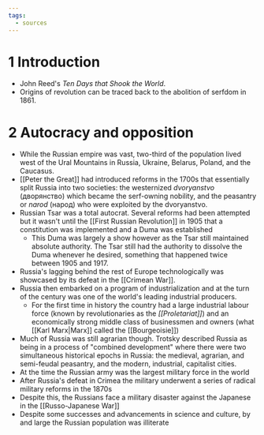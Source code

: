 ```yaml
---
tags:
  - sources
---
```

# 1 Introduction
- John Reed's *Ten Days that Shook the World*.
- Origins of revolution can be traced back to the abolition of serfdom in 1861.
# 2 Autocracy and opposition
- While the Russian empire was vast, two-third of the population lived west of the Ural Mountains in Russia, Ukraine, Belarus, Poland, and the Caucasus. 
- [[Peter the Great]] had introduced reforms in the 1700s that essentially split Russia into two societies: the westernized *dvoryanstvo* (дворянство) which became the serf-owning nobility, and the peasantry or *narod* (народ) who were exploited by the dvoryanstvo.
- Russian Tsar was a total autocrat. Several reforms had been attempted but it wasn't until the [[First Russian Revolution]] in 1905 that a constitution was implemented and a Duma was established
	- This Duma was largely a show however as the Tsar still maintained absolute authority. The Tsar still had the authority to dissolve the Duma whenever he desired, something that happened twice between 1905 and 1917.
- Russia's lagging behind the rest of Europe technologically was showcased by its defeat in the [[Crimean War]].
- Russia then embarked on a program of industrialization and at the turn of the century was one of the world's leading industrial producers.
	- For the first time in history the country had a large industrial labour force (known by revolutionaries as the *[[Proletariat]]*) and an economically strong middle class of businessmen and owners (what [[Karl Marx|Marx]] called the [[Bourgeoisie]])
- Much of Russia was still agrarian though. Trotsky described Russia as being in a process of "combined development" where there were two simultaneous historical epochs in Russia: the medieval, agrarian, and semi-feudal peasantry, and the modern, industrial, capitalist cities.
- At the time the Russian army was the largest military force in the world
- After Russia's defeat in Crimea the military underwent a series of radical military reforms in the 1870s
- Despite this, the Russians face a military disaster against the Japanese in the [[Russo-Japanese War]]
- Despite some successes and advancements in science and culture, by and large the Russian population was illiterate 